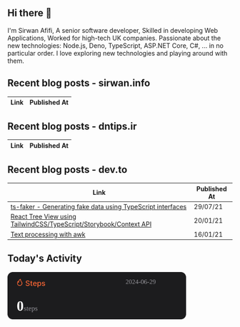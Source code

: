 ## Hi there 👋

I'm Sirwan Afifi, A senior software developer, Skilled in developing Web Applications, Worked for high-tech UK companies. Passionate about the new technologies: Node.js, Deno, TypeScript, ASP.NET Core, C#, ... in no particular order. I love exploring new technologies and playing around with them.

## Recent blog posts - sirwan.info
| Link | Published At |
| --- | --- |

## Recent blog posts - dntips.ir
| Link | Published At |
| --- | --- |

## Recent blog posts - dev.to
| Link | Published At |
| --- | --- |
| [ts-faker - Generating fake data using TypeScript interfaces](https://dev.to/sirwanafifi/ts-faker-generating-fake-data-using-typescript-interfaces-2em2) | 29/07/21 |
| [React Tree View using TailwindCSS/TypeScript/Storybook/Context API](https://dev.to/sirwanafifi/react-tree-view-using-tailwindcss-typescript-storybook-context-api-11i9) | 20/01/21 |
| [Text processing with awk](https://dev.to/sirwanafifi/text-processing-with-awk-4jic) | 16/01/21 |

##

## Today's Activity

<img src="./assets/step.svg" width="400px">





























































































